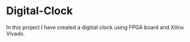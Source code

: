 # Digital-Clock
In this project I have created a digitial clock using FPGA board and Xilinx Vivado.
